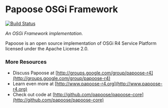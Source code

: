 Papoose OSGi Framework
=====
[![Build Status](https://travis-ci.org/papoose/papoose-core.svg?branch=master)](https://travis-ci.org/papoose/papoose-core)

<em>An OSGi Framework implementation.</em>

Papoose is an open source implementation of OSGi R4 Service Platform licensed under the Apache License 2.0.

### More Resources ###

*  Discuss Papoose at [http://groups.google.com/group/papoose-r4](http://groups.google.com/group/papoose-r4)
*  Learn even more at [http://www.papoose-r4.org](http://www.papoose-r4.org)
*  Check out code at [http://github.com/papoose/papoose-core](http://github.com/papoose/papoose-core)
